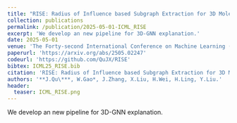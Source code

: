 ```yaml
---
title: "RISE: Radius of Influence based Subgraph Extraction for 3D Molecular Graph Explanation"
collection: publications
permalink: /publication/2025-05-01-ICML_RISE
excerpt: 'We develop an new pipeline for 3D-GNN explanation.'
date: 2025-05-01
venue: 'The Forty-second International Conference on Machine Learning (ICML)'
paperurl: 'https://arxiv.org/abs/2505.02247'
codeurl: 'https://github.com/QuJX/RISE'
bibtex: ICML25_RISE.bib
citation: 'RISE: Radius of Influence based Subgraph Extraction for 3D Molecular Graph Explanation. J.Qu, W.Gao, J.Zhang, X.Liu, H.Wei, H.Ling, Y.Liu. ICML'
authors: '**J.Qu\***, W.Gao*, J.Zhang, X.Liu, H.Wei, H.Ling, Y.Liu.'
header:
  teaser: ICML_RISE.png
---
```

We develop an new pipeline for 3D-GNN explanation.

